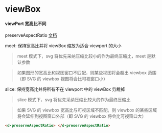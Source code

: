 # viewBox

#### viewPort 宽高比不同

preserveAspectRatio [文档](https://developer.mozilla.org/zh-CN/docs/Web/SVG/Attribute/preserveAspectRatio)

meet: 保持宽高比并将 viewBox 缩放为适合 viewport 的大小

> meet 模式下，svg 将优先采纳压缩比较小的作为最终压缩比，meet 是默认参数

> 如果图形的宽高比和视图窗口不匹配，则某些视图将会超出 viewbox 范围（即 SVG 的 viewbox 视图将会比可视窗口小）

slice: 保持宽高比并将所有不在 viewport 中的 viewBox 剪裁掉

> slice 模式下，svg 将优先采纳压缩比较大的作为最终压缩比

> 如果 SVG 的 viewbox 宽高比与可视区域不匹配，则 viewbox 的某些区域将会延伸到视图窗口外部（即 SVG 的 viewbox 将会比可视窗口大）

```html
<d-preserveAspectRatio> </d-preserveAspectRatio>
```
